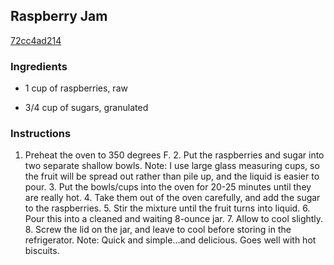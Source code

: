 ## Raspberry Jam

[72cc4ad214](http://tastykitchen.com/recipes/canning/raspberry-jam/)

### Ingredients

 - 1 cup of raspberries, raw

 - 3/4 cup of sugars, granulated

### Instructions

1. Preheat the oven to 350 degrees F. 2. Put the raspberries and sugar into two separate shallow bowls. Note: I use large glass measuring cups, so the fruit will be spread out rather than pile up, and the liquid is easier to pour. 3. Put the bowls/cups into the oven for 20-25 minutes until they are really hot. 4. Take them out of the oven carefully, and add the sugar to the raspberries. 5. Stir the mixture until the fruit turns into liquid. 6. Pour this into a cleaned and waiting 8-ounce jar. 7. Allow to cool slightly. 8. Screw the lid on the jar, and leave to cool before storing in the refrigerator. Note: Quick and simple...and delicious. Goes well with hot biscuits.